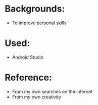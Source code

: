 # Backgrounds:
- To improve personal skills

# Used:
- Android Studio

# Reference:
- From my own searches on the internet
- From my own creativity
